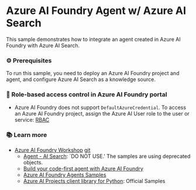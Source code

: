 
# Azure AI Foundry Agent w/ Azure AI Search 

This sample demonstrates how to integrate an agent created in Azure AI Foundry with Azure AI Search.

### ⚙️ Prerequisites

To run this sample, you need to deploy an Azure AI Foundry project and agent, and configure Azure AI Search as a knowledge source.

### 🔐 Role-based access control in Azure AI Foundry portal

- Azure AI Foundry does not support `DefaultAzureCredential`. To access an Azure AI Foundry project, assign the Azure AI User role to the user or service: [RBAC](https://learn.microsoft.com/en-us/azure/ai-foundry/concepts/rbac-azure-ai-foundry)

### 📚 Learn more 

- [Azure AI Foundry Workshop](https://workshop.aifoundry.app/workshop/) [git](https://github.com/Azure/ai-foundry-workshop)
    - [Agent - AI Search](https://workshop.aifoundry.app/2-notebooks/2-agent_service/5-agents-aisearch/): `DO NOT USE.' The samples are using deprecated objects.
    - [Build your code-first agent with Azure AI Foundry](https://microsoft.github.io/build-your-first-agent-with-azure-ai-agent-service-workshop/)
    - [Azure AI Foundry Agents Samples](https://github.com/Azure-Samples/ai-foundry-agents-samples)
    - [Azure AI Projects client library for Python](https://github.com/Azure/azure-sdk-for-python/tree/main/sdk/ai/azure-ai-projects/samples): Official Samples